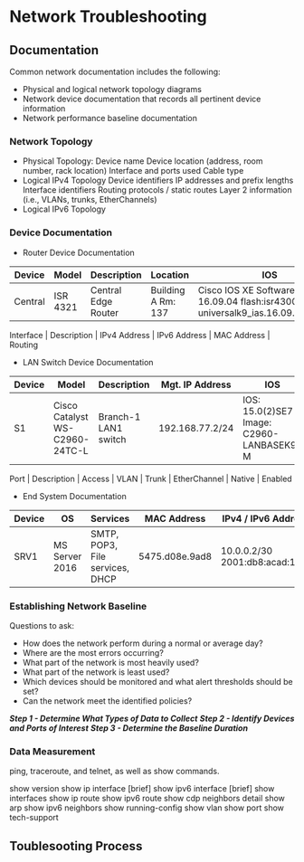 # Network Troubleshooting
## Documentation
Common network documentation includes the following:

- Physical and logical network topology diagrams
- Network device documentation that records all pertinent device information
- Network performance baseline documentation

### Network Topology
- Physical Topology:
Device name
Device location (address, room number, rack location)
Interface and ports used
Cable type
- Logical IPv4 Topology
Device identifiers
IP addresses and prefix lengths
Interface identifiers
Routing protocols / static routes
Layer 2 information (i.e., VLANs, trunks, EtherChannels)
- Logical IPv6 Topology

### Device Documentation
- Router Device Documentation

| Device | Model | Description | Location | IOS | License |
| --- | --- | --- | ----- | ------ | ---- |
| Central   | ISR 4321 | Central Edge Router | Building A Rm: 137 | Cisco IOS XE Software, Version 16.09.04 flash:isr4300-universalk9_ias.16.09.04.SPA.bin | pbasek9 securityk9 |



Interface | Description	| IPv4 Address	| IPv6 Address	| MAC Address | Routing

- LAN Switch Device Documentation

| Device | 	Model |	Description | Mgt. IP Address	| IOS |	VTP |
| --- | --- | --- | --- | --- | --- |
| S1 |	Cisco Catalyst WS-C2960-24TC-L |	Branch-1 LAN1 switch |	192.168.77.2/24 |	IOS: 15.0(2)SE7 Image: C2960-LANBASEK9-M	| Domain: CCNA Mode: Server

Port	| Description	| Access	| VLAN	| Trunk | 	EtherChannel | 	Native |	Enabled

- End System Documentation

| Device	| OS | Services | 	MAC Address |	IPv4 / IPv6 Addresses |	Default Gateway |	DNS |
| --- | --- | --- | --- | --- | --- | --- |
| SRV1 |	MS Server 2016 |	SMTP, POP3, File services, DHCP |	5475.d08e.9ad8	| 10.0.0.2/30 2001:db8:acad:1::2/64 |	10.0.0.1 2001:db8:acad:1::1 |	10.0.0.1 2001:db8:acad:1::1 |

### Establishing Network Baseline
Questions to ask:
- How does the network perform during a normal or average day?
- Where are the most errors occurring?
- What part of the network is most heavily used?
- What part of the network is least used?
- Which devices should be monitored and what alert thresholds should be set?
- Can the network meet the identified policies?

***Step 1 - Determine What Types of Data to Collect***
***Step 2 - Identify Devices and Ports of Interest***
***Step 3 - Determine the Baseline Duration***

### Data Measurement
ping, traceroute, and telnet, as well as show commands.

show version
show ip interface [brief] 
show ipv6 interface [brief]
show interfaces 
show ip route
show ipv6 route 
show cdp neighbors detail
show arp
show ipv6 neighbors
show running-config
show vlan
show port
show tech-support

## Toublesooting Process
